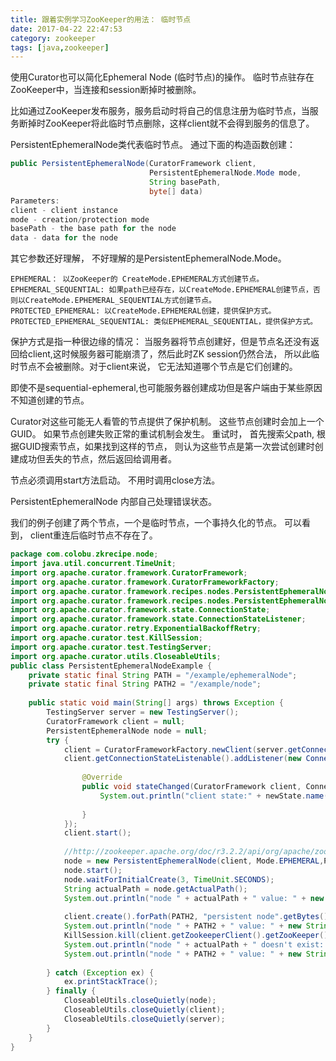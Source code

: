 ```yaml
---
title: 跟着实例学习ZooKeeper的用法： 临时节点
date: 2017-04-22 22:47:53
category: zookeeper
tags: [java,zookeeper]
---
```

使用Curator也可以简化Ephemeral Node (临时节点)的操作。
临时节点驻存在ZooKeeper中，当连接和session断掉时被删除。

比如通过ZooKeeper发布服务，服务启动时将自己的信息注册为临时节点，当服务断掉时ZooKeeper将此临时节点删除，这样client就不会得到服务的信息了。

PersistentEphemeralNode类代表临时节点。
通过下面的构造函数创建：
```java
public PersistentEphemeralNode(CuratorFramework client,
                               PersistentEphemeralNode.Mode mode,
                               String basePath,
                               byte[] data)
Parameters:
client - client instance
mode - creation/protection mode
basePath - the base path for the node
data - data for the node
```
其它参数还好理解， 不好理解的是PersistentEphemeralNode.Mode。

    EPHEMERAL： 以ZooKeeper的 CreateMode.EPHEMERAL方式创建节点。
    EPHEMERAL_SEQUENTIAL: 如果path已经存在，以CreateMode.EPHEMERAL创建节点，否则以CreateMode.EPHEMERAL_SEQUENTIAL方式创建节点。
    PROTECTED_EPHEMERAL: 以CreateMode.EPHEMERAL创建，提供保护方式。
    PROTECTED_EPHEMERAL_SEQUENTIAL: 类似EPHEMERAL_SEQUENTIAL，提供保护方式。

保护方式是指一种很边缘的情况： 当服务器将节点创建好，但是节点名还没有返回给client,这时候服务器可能崩溃了，然后此时ZK session仍然合法， 所以此临时节点不会被删除。对于client来说， 它无法知道哪个节点是它们创建的。

即使不是sequential-ephemeral,也可能服务器创建成功但是客户端由于某些原因不知道创建的节点。

Curator对这些可能无人看管的节点提供了保护机制。 这些节点创建时会加上一个GUID。 如果节点创建失败正常的重试机制会发生。 重试时， 首先搜索父path, 根据GUID搜索节点，如果找到这样的节点， 则认为这些节点是第一次尝试创建时创建成功但丢失的节点，然后返回给调用者。

节点必须调用start方法启动。 不用时调用close方法。

PersistentEphemeralNode 内部自己处理错误状态。

我们的例子创建了两个节点，一个是临时节点，一个事持久化的节点。 可以看到， client重连后临时节点不存在了。
```java
package com.colobu.zkrecipe.node;
import java.util.concurrent.TimeUnit;
import org.apache.curator.framework.CuratorFramework;
import org.apache.curator.framework.CuratorFrameworkFactory;
import org.apache.curator.framework.recipes.nodes.PersistentEphemeralNode;
import org.apache.curator.framework.recipes.nodes.PersistentEphemeralNode.Mode;
import org.apache.curator.framework.state.ConnectionState;
import org.apache.curator.framework.state.ConnectionStateListener;
import org.apache.curator.retry.ExponentialBackoffRetry;
import org.apache.curator.test.KillSession;
import org.apache.curator.test.TestingServer;
import org.apache.curator.utils.CloseableUtils;
public class PersistentEphemeralNodeExample {
	private static final String PATH = "/example/ephemeralNode";
	private static final String PATH2 = "/example/node";
	
	public static void main(String[] args) throws Exception {
		TestingServer server = new TestingServer();
		CuratorFramework client = null;
		PersistentEphemeralNode node = null;
		try {
			client = CuratorFrameworkFactory.newClient(server.getConnectString(), new ExponentialBackoffRetry(1000, 3));
			client.getConnectionStateListenable().addListener(new ConnectionStateListener() {
				
				@Override
				public void stateChanged(CuratorFramework client, ConnectionState newState) {
					System.out.println("client state:" + newState.name());
					
				}
			});
			client.start();
			
			//http://zookeeper.apache.org/doc/r3.2.2/api/org/apache/zookeeper/CreateMode.html
			node = new PersistentEphemeralNode(client, Mode.EPHEMERAL,PATH, "test".getBytes());
			node.start();
			node.waitForInitialCreate(3, TimeUnit.SECONDS);
			String actualPath = node.getActualPath();
			System.out.println("node " + actualPath + " value: " + new String(client.getData().forPath(actualPath)));
			
			client.create().forPath(PATH2, "persistent node".getBytes());
			System.out.println("node " + PATH2 + " value: " + new String(client.getData().forPath(PATH2)));
			KillSession.kill(client.getZookeeperClient().getZooKeeper(), server.getConnectString());
			System.out.println("node " + actualPath + " doesn't exist: " + (client.checkExists().forPath(actualPath) == null));
			System.out.println("node " + PATH2 + " value: " + new String(client.getData().forPath(PATH2)));
			
		} catch (Exception ex) {
			ex.printStackTrace();
		} finally {
			CloseableUtils.closeQuietly(node);
			CloseableUtils.closeQuietly(client);
			CloseableUtils.closeQuietly(server);
		}
	}
}
```